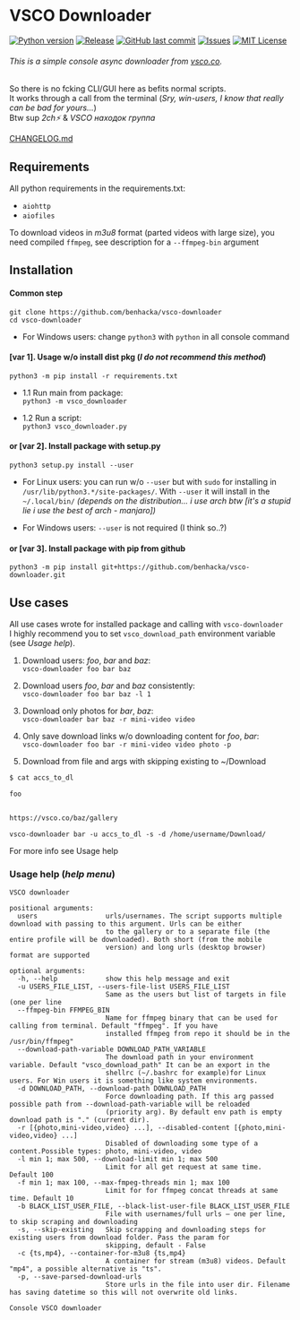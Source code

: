 # VSCO Downloader 
[![Python version](https://img.shields.io/badge/python-3.7%20%7C%203.8%20%7C%203.9-blue)]()
[![Release](https://img.shields.io/github/v/release/benhacka/vsco-downloader)]()
[![GitHub last commit](https://img.shields.io/github/last-commit/benhacka/vsco-downloader)]()
[![Issues](https://img.shields.io/github/issues-raw/benhacka/vsco-downloader)]()
[![MIT License](https://img.shields.io/github/license/benhacka/vsco-downloader)](https://github.com/benhacka/vsco-downloader/blob/master/LICENSE)


###### This is a simple console async downloader from [vsco.co](vsco.co).
So there is no fcking CLI/GUI here as befits normal scripts.  
It works through a call from the terminal 
(*Sry, win-users, I know that really can be bad for yours...*)  
Btw sup _2ch⚡_ & _VSCO находок группа_

[CHANGELOG.md](https://github.com/benhacka/vsco-downloader/blob/master/CHANGELOG.md)

## Requirements
All python requirements in the requirements.txt:
- `aiohttp`
- `aiofiles`  

To download videos in _m3u8_ format (parted videos with large size), you need compiled `ffmpeg`, see description for a `--ffmpeg-bin` argument


## Installation
#### Common step
```
git clone https://github.com/benhacka/vsco-downloader
cd vsco-downloader
```
- For Windows users: change `python3` with `python` in all console command 
#### [var 1]. Usage w/o install dist pkg (_I do not recommend this method_)
```
python3 -m pip install -r requirements.txt
```
- 1.1 Run main from package:  
`python3 -m vsco_downloader`

- 1.2 Run a script:  
`python3 vsco_downloader.py`

#### or [var 2]. Install package with setup.py
```
python3 setup.py install --user
```
- For Linux users: you can run w/o `--user` but with `sudo` for installing in `/usr/lib/python3.*/site-packages/`. 
With `--user` it will install in the `~/.local/bin/` 
_(depends on the distribution... i use arch btw [it's a stupid lie i use the best of arch - manjaro])_

- For Windows users: `--user` is not required (I think so..?)
#### or [var 3]. Install package with pip from github 
```
python3 -m pip install git+https://github.com/benhacka/vsco-downloader.git
```

## Use cases
All use cases wrote for installed package and calling with `vsco-downloader`  
I highly recommend you to set `vsco_download_path` environment variable (see _Usage help_). 

1. Download users: *foo*, *bar* and *baz*:  
`vsco-downloader foo bar baz`
  
2. Download users *foo*, *bar* and *baz* consistently:  
`vsco-downloader foo bar baz -l 1 ` 

3. Download only photos for *bar*, *baz*:  
`vsco-downloader bar baz -r mini-video video`

4. Only save download links w/o downloading content for *foo*, *bar*:  
`vsco-downloader foo bar -r mini-video video photo -p`

5. Download from file and args with skipping existing to ~/Download  
```sh
$ cat accs_to_dl

foo


https://vsco.co/baz/gallery
```
`vsco-downloader bar -u accs_to_dl -s -d /home/username/Download/`

For more info see Usage help

### Usage help (*help menu*)
```plaintext
VSCO downloader

positional arguments:
  users                 urls/usernames. The script supports multiple download with passing to this argument. Urls can be either
                        to the gallery or to a separate file (the entire profile will be downloaded). Both short (from the mobile
                        version) and long urls (desktop browser) format are supported

optional arguments:
  -h, --help            show this help message and exit
  -u USERS_FILE_LIST, --users-file-list USERS_FILE_LIST
                        Same as the users but list of targets in file (one per line
  --ffmpeg-bin FFMPEG_BIN
                        Name for ffmpeg binary that can be used for calling from terminal. Default "ffmpeg". If you have
                        installed ffmpeg from repo it should be in the /usr/bin/ffmpeg"
  --download-path-variable DOWNLOAD_PATH_VARIABLE
                        The download path in your environment variable. Default "vsco_download_path" It can be an export in the
                        shellrc (~/.bashrc for example)for Linux users. For Win users it is something like system environments.
  -d DOWNLOAD_PATH, --download-path DOWNLOAD_PATH
                        Force downloading path. If this arg passed possible path from --download-path-variable will be reloaded
                        (priority arg). By default env path is empty download path is "." (current dir).
  -r [{photo,mini-video,video} ...], --disabled-content [{photo,mini-video,video} ...]
                        Disabled of downloading some type of a content.Possible types: photo, mini-video, video
  -l min 1; max 500, --download-limit min 1; max 500
                        Limit for all get request at same time. Default 100
  -f min 1; max 100, --max-fmpeg-threads min 1; max 100
                        Limit for for ffmpeg concat threads at same time. Default 10
  -b BLACK_LIST_USER_FILE, --black-list-user-file BLACK_LIST_USER_FILE
                        File with usernames/full urls — one per line, to skip scraping and downloading
  -s, --skip-existing   Skip scrapping and downloading steps for existing users from download folder. Pass the param for
                        skipping, default - False
  -c {ts,mp4}, --container-for-m3u8 {ts,mp4}
                        A container for stream (m3u8) videos. Default "mp4", a possible alternative is "ts".
  -p, --save-parsed-download-urls
                        Store urls in the file into user dir. Filename has saving datetime so this will not overwrite old links.

Console VSCO downloader
```
